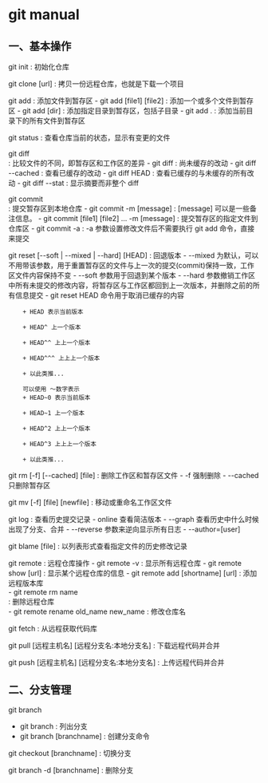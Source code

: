 # git manual

## 一、基本操作

git init
: 	初始化仓库

git clone [url]
:   拷贝一份远程仓库，也就是下载一个项目

git add 
:   添加文件到暂存区
    -   git add [file1] [file2]
        :   添加一个或多个文件到暂存区
    -   git add [dir]
        :   添加指定目录到暂存区，包括子目录
    -   git add .
        :   添加当前目录下的所有文件到暂存区

git status
:   查看仓库当前的状态，显示有变更的文件

git diff	
:   比较文件的不同，即暂存区和工作区的差异
    - git diff
        :   尚未缓存的改动
    - git diff --cached
        :   查看已缓存的改动
    - git diff HEAD
        :   查看已缓存的与未缓存的所有改动
    - git diff --stat
        :   显示摘要而非整个 diff

git commit	
:   提交暂存区到本地仓库
    - git commit -m [message]
        :   [message] 可以是一些备注信息。
    - git commit [file1] [file2] ... -m [message]
        :   提交暂存区的指定文件到仓库区
    - git commit -a
        :   -a 参数设置修改文件后不需要执行 git add 命令，直接来提交

git reset [--soft | --mixed | --hard] [HEAD]
:   回退版本
    - --mixed 为默认，可以不用带该参数，用于重置暂存区的文件与上一次的提交(commit)保持一致，工作区文件内容保持不变
    - --soft 参数用于回退到某个版本
    - --hard 参数撤销工作区中所有未提交的修改内容，将暂存区与工作区都回到上一次版本，并删除之前的所有信息提交
    - git reset HEAD 
        命令用于取消已缓存的内容
        
        + HEAD 表示当前版本

        + HEAD^ 上一个版本

        + HEAD^^ 上上一个版本

        + HEAD^^^ 上上上一个版本

        + 以此类推...

        可以使用 ～数字表示
        + HEAD~0 表示当前版本

        + HEAD~1 上一个版本

        + HEAD^2 上上一个版本

        + HEAD^3 上上上一个版本

        + 以此类推...

git rm	[-f] [--cached] [file]
:   删除工作区和暂存区文件
    - -f 强制删除
    - --cached 只删除暂存区

git mv	[-f] [file] [newfile]
:   移动或重命名工作区文件

git log	
:   查看历史提交记录
    - online 查看简洁版本
    - --graph 查看历史中什么时候出现了分支、合并
    - --reverse 参数来逆向显示所有日志
    - --author=[user] 

git blame [file]
:   以列表形式查看指定文件的历史修改记录

git remote
:   远程仓库操作
    - git remote -v 
        :   显示所有远程仓库
    - git remote show [url] 
        :   显示某个远程仓库的信息
    - git remote add [shortname] [url] 
        :   添加远程版本库   
    - git remote rm name  
        :   删除远程仓库   
    - git remote rename old_name new_name 
        :   修改仓库名

git fetch
:   从远程获取代码库

git pull [远程主机名] [远程分支名:本地分支名]
:	下载远程代码并合并

git push [远程主机名] [远程分支名:本地分支名]
:	上传远程代码并合并

## 二、分支管理
git branch 
-   git branch
    :   列出分支
-   git branch [branchname]
    :   创建分支命令

git checkout [branchname]
:   切换分支

git branch -d [branchname]
:   删除分支

